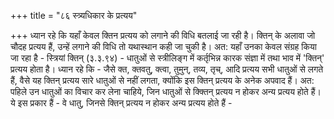 +++
title = "८६ स्त्र्यधिकार के प्रत्यय"

+++
ध्यान रहे कि यहाँ केवल क्तिन प्रत्यय को लगाने की विधि बतलाई जा रही है। क्तिन् के अलावा जो चौदह प्रत्यय हैं, उन्हें लगाने की विधि तो यथास्थान कही जा चुकी है। अत: यहाँ उनका केवल संग्रह किया जा रहा है -
स्त्रियां क्तिन् (३.३.९४) - धातुओं से स्त्रीलिङ्ग में कर्तृभिन्न कारक संज्ञा में तथा भाव में 'क्तिन्' प्रत्यय होता है।
ध्यान रहे कि - जैसे क्त, क्तवतु, क्त्वा, तुमुन्, तव्य, तृच्, आदि प्रत्यय सभी धातुओं से लगते हैं, वैसे यह क्तिन् प्रत्यय सारे धातुओं से नहीं लगता, क्योंकि इस क्तिन् प्रत्यय के अनेक अपवाद हैं। अत: पहिले उन धातुओं का विचार कर लेना चाहिये, जिन धातुओं से क्क्तिन् प्रत्यय न होकर अन्य प्रत्यय होते हैं। ये इस प्रकार हैं -
वे धातु, जिनसे क्तिन् प्रत्यय न होकर अन्य प्रत्यय होते हैं -